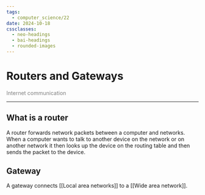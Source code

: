 ```yaml
---
tags:
  - computer_science/22
date: 2024-10-18
cssclasses:
  - neo-headings
  - bai-headings
  - rounded-images
---
```

# Routers and Gateways
<p class="text-center" style="margin:0;color:gray;">Internet communication</p>

***
## What is a router
A router forwards network packets between a computer and networks. When a computer wants to talk to another device on the network or on another network it then looks up the device on the routing table and then sends the packet to the device.
## Gateway
A gateway connects [[Local area networks]] to a [[Wide area network]].